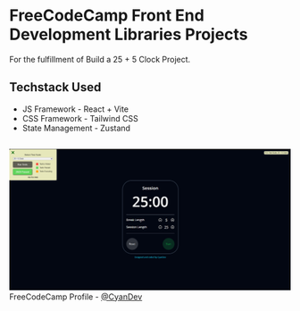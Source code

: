 # FreeCodeCamp Front End Development Libraries Projects

For the fulfillment of Build a 25 + 5 Clock Project.

## Techstack Used

- JS Framework - React + Vite
- CSS Framework - Tailwind CSS
- State Management - Zustand

##

![alt text](/public/image.png)
FreeCodeCamp Profile - [@CyanDev](https://www.freecodecamp.org/CyanDev)
